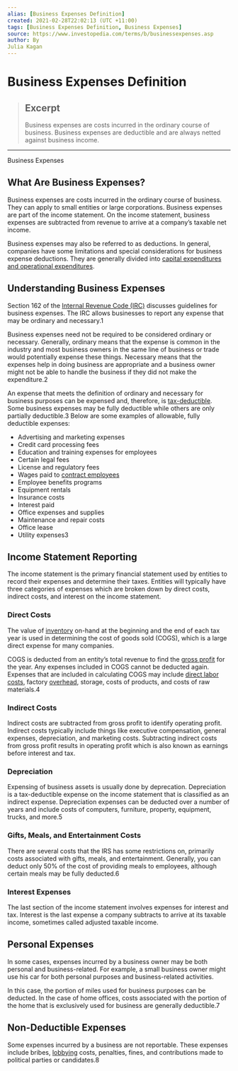 ```yaml
---
alias: [Business Expenses Definition]
created: 2021-02-28T22:02:13 (UTC +11:00)
tags: [Business Expenses Definition, Business Expenses]
source: https://www.investopedia.com/terms/b/businessexpenses.asp
author: By
Julia Kagan
---
```


# Business Expenses Definition

> ## Excerpt
> Business expenses are costs incurred in the ordinary course of business. Business expenses are deductible and are always netted against business income.

---

Business Expenses
## What Are Business Expenses?

Business expenses are costs incurred in the ordinary course of business. They can apply to small entities or large corporations. Business expenses are part of the income statement. On the income statement, business expenses are subtracted from revenue to arrive at a company’s taxable net income.

Business expenses may also be referred to as deductions. In general, companies have some limitations and special considerations for business expense deductions. They are generally divided into [capital expenditures and operational expenditures](https://www.investopedia.com/ask/answers/020915/what-difference-between-capex-and-opex.asp).

## Understanding Business Expenses

Section 162 of the [Internal Revenue Code (IRC)](https://www.investopedia.com/terms/i/internal-revenue-code.asp) discusses guidelines for business expenses. The IRC allows businesses to report any expense that may be ordinary and necessary.1

Business expenses need not be required to be considered ordinary or necessary. Generally, ordinary means that the expense is common in the industry and most business owners in the same line of business or trade would potentially expense these things. Necessary means that the expenses help in doing business are appropriate and a business owner might not be able to handle the business if they did not make the expenditure.2

An expense that meets the definition of ordinary and necessary for business purposes can be expensed and, therefore, is [tax-deductible](https://www.investopedia.com/terms/t/tax-deduction.asp). Some business expenses may be fully deductible while others are only partially deductible.3 Below are some examples of allowable, fully deductible expenses:

-   Advertising and marketing expenses
-   Credit card processing fees
-   Education and training expenses for employees
-   Certain legal fees
-   License and regulatory fees
-   Wages paid to [contract employees](https://www.investopedia.com/terms/i/independent-contractor.asp)
-   Employee benefits programs
-   Equipment rentals
-   Insurance costs
-   Interest paid
-   Office expenses and supplies
-   Maintenance and repair costs
-   Office lease
-   Utility expenses3

## Income Statement Reporting

The income statement is the primary financial statement used by entities to record their expenses and determine their taxes. Entities will typically have three categories of expenses which are broken down by direct costs, indirect costs, and interest on the income statement.

### Direct Costs

The value of [inventory](https://www.investopedia.com/terms/i/inventory.asp) on-hand at the beginning and the end of each tax year is used in determining the cost of goods sold (COGS), which is a large direct expense for many companies.

COGS is deducted from an entity’s total revenue to find the [gross profit](https://www.investopedia.com/terms/g/grossprofit.asp) for the year. Any expenses included in COGS cannot be deducted again. Expenses that are included in calculating COGS may include [direct labor costs](https://www.investopedia.com/terms/c/cost-of-labor.asp), factory [overhead](https://www.investopedia.com/terms/o/overhead.asp), storage, costs of products, and costs of raw materials.4

### Indirect Costs

Indirect costs are subtracted from gross profit to identify operating profit. Indirect costs typically include things like executive compensation, general expenses, depreciation, and marketing costs. Subtracting indirect costs from gross profit results in operating profit which is also known as earnings before interest and tax.

### Depreciation

Expensing of business assets is usually done by deprecation. Depreciation is a tax-deductible expense on the income statement that is classified as an indirect expense. Depreciation expenses can be deducted over a number of years and include costs of computers, furniture, property, equipment, trucks, and more.5

### Gifts, Meals, and Entertainment Costs

There are several costs that the IRS has some restrictions on, primarily costs associated with gifts, meals, and entertainment. Generally, you can deduct only 50% of the cost of providing meals to employees, although certain meals may be fully deducted.6

### Interest Expenses

The last section of the income statement involves expenses for interest and tax. Interest is the last expense a company subtracts to arrive at its taxable income, sometimes called adjusted taxable income.

## Personal Expenses

In some cases, expenses incurred by a business owner may be both personal and business-related. For example, a small business owner might use his car for both personal purposes and business-related activities.

In this case, the portion of miles used for business purposes can be deducted. In the case of home offices, costs associated with the portion of the home that is exclusively used for business are generally deductible.7

## Non-Deductible Expenses

Some expenses incurred by a business are not reportable. These expenses include bribes, [lobbying](https://www.investopedia.com/terms/l/lobby.asp) costs, penalties, fines, and contributions made to political parties or candidates.8
